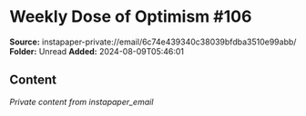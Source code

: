 # Weekly Dose of Optimism #106

**Source:** instapaper-private://email/6c74e439340c38039bfdba3510e99abb/
**Folder:** Unread
**Added:** 2024-08-09T05:46:01




## Content
*Private content from instapaper_email*

